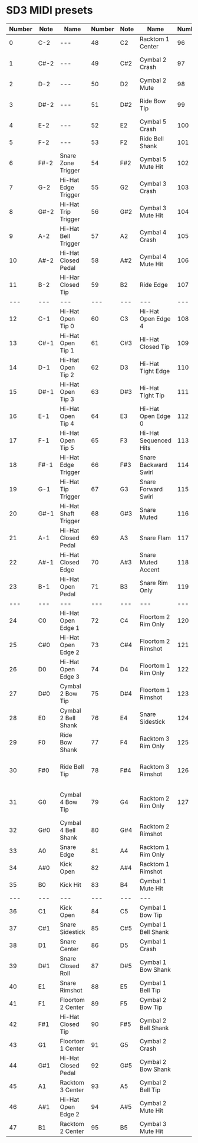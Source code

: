 # SD3 MIDI presets

| Number | Note | Name | Number | Note | Name | Number | Note | Name
| --- | --- | --- | --- | --- | --- | --- | --- | --- |
0   | C-2  | --- | 48  | C2   | Racktom 1 Center | 96  | C6   | Cymbal 3 Bow Tip
1   | C#-2 | --- | 49  | C#2  | Cymbal 2 Crash | 97  | C#6  | Cymbal 3 Bell Shank
2   | D-2  | --- | 50  | D2   | Cymbal 2 Mute | 98  | D6   | Cymbal 3 Crash
3   | D#-2 | --- | 51  | D#2  | Ride Bow Tip | 99  | D#6  | Cymbal 3 Bow Shank
4   | E-2  | --- | 52  | E2   | Cymbal 5 Crash | 100 | E6   | Cymbal 3 Bell Tip
5   | F-2  | --- | 53  | F2   | Ride Bell Shank | 101 | F6   | Cymbal 4 Bow Tip
6   | F#-2 | Snare Zone Trigger | 54  | F#2  | Cymbal 5 Mute Hit | 102 | F#6  | Cymbal 4 Bell Shank
7   | G-2  | Hi-Hat Edge Trigger | 55  | G2   | Cymbal 3 Crash | 103 | G6   | Cymbal 4 Crash
8   | G#-2 | Hi-Hat Trip Trigger | 56  | G#2  | Cymbal 3 Mute Hit | 104 | G#6  | Cymbal 4 Bow Shank
9   | A-2  | Hi-Hat Bell Trigger | 57  | A2   | Cymbal 4 Crash | 105 | A6   | Cymbal 4 Bell Tip
10  | A#-2 | Hi-Hat Closed Pedal | 58  | A#2  | Cymbal 4 Mute Hit | 106 | A#6  | Cymbal 4 Mute Hit
11  | B-2  | Hi-Har Closed Tip | 59  | B2   | Ride Edge | 107 | B6   | Cymbal 5 Mute Hit
| --- | --- | --- | --- | --- | --- | --- | --- | --- |
12  | C-1  | Hi-Hat Open Tip 0 | 60  | C3   | Hi-Hat Open Edge 4 | 108 | C7   | Cymbal 5 Bow Tip
13  | C#-1 | Hi-Hat Open Tip 1 | 61  | C#3  | Hi-Hat Closed Tip | 109 | C#7  | Cymbal 5 Bell Shank
14  | D-1  | Hi-Hat Open Tip 2 | 62  | D3   | Hi-Hat Tight Edge | 110 | D7   | Cymbal 5 Crash
15  | D#-1 | Hi-Hat Open Tip 3 | 63  | D#3  | Hi-Hat Tight Tip | 111 | D#7  | Cymbal 5 Bow Shank
16  | E-1  | Hi-Hat Open Tip 4 | 64  | E3   | Hi-Hat Open Edge 0 | 112 | E7   | Cymbal 5 Bell Tip
17  | F-1  | Hi-Hat Open Tip 5 | 65  | F3   | Hi-Hat Sequenced Hits | 113 | F7   | Ride Bow Tip
18  | F#-1 | Hi-Hat Edge Trigger | 66  | F#3  | Snare Backward Swirl | 114 | F#7  | Ride Bell Shank
19  | G-1  | Hi-Hat Tip Trigger | 67  | G3   | Snare Forward Swirl | 115 | G7   | Ride Edge
20  | G#-1 | Hi-Hat Shaft Trigger | 68  | G#3  | Snare Muted | 116 | G#7  | Ride Bow Shank
21  | A-1  | Hi-Hat Closed Pedal | 69  | A3   | Snare Flam | 117 | A7   | Ride Bell Tip
22  | A#-1 | Hi-Hat Closed Edge | 70  | A#3  | Snare Muted Accent | 118 | A#7  | Ride Mute Hit
23  | B-1  | Hi-Hat Open Pedal | 71  | B3   | Snare Rim Only | 119 | B7   | Hi-Hat Closed Bell 
| --- | --- | --- | --- | --- | --- | --- | --- | --- |
24  | C0   | Hi-Hat Open Edge 1 | 72  | C4   | Floortom 2 Rim Only | 120 | C8   | Hi-Hat Open Bell 0
25  | C#0  | Hi-Hat Open Edge 2 | 73  | C#4  | Floortom 2 Rimshot | 121 | C#8  | Hi-Hat Open Bell 1
26  | D0   | Hi-Hat Open Edge 3 | 74  | D4   | Floortom 1 Rim Only | 122 | D8   | Hi-Hat Open Bell 2
27  | D#0  | Cymbal 2 Bow Tip | 75  | D#4  | Floortom 1 Rimshot | 123 | D#8  | Hi-Hat Open Bell 3
28  | E0   | Cymbal 2 Bell Shank | 76  | E4   | Snare Sidestick | 124 | E8   | Hi-Hat Open Bell 4
29  | F0   | Ride Bow Shank | 77  | F4   | Racktom 3 Rim Only | 125 | F8   | Snare Off Center
30  | F#0  | Ride Bell Tip | 78  | F#4  | Racktom 3 Rimshot | 126 | F#8  | Snare Backward Brush Trigger
31  | G0   | Cymbal 4 Bow Tip | 79  | G4   | Racktom 2 Rim Only | 127 | G8   | Snare Forward Brush Trigger
32  | G#0  | Cymbal 4 Bell Shank | 80  | G#4  | Racktom 2 Rimshot
33  | A0   | Snare Edge | 81  | A4   | Racktom 1 Rim Only
34  | A#0  | Kick Open | 82  | A#4  | Racktom 1 Rimshot
35  | B0   | Kick Hit | 83  | B4   | Cymbal 1 Mute Hit
| --- | --- | --- | --- | --- | --- |
36  | C1   | Kick Open | 84  | C5   | Cymbal 1 Bow Tip
37  | C#1  | Snare Sidestick | 85  | C#5  | Cymbal 1 Bell Shank
38  | D1   | Snare Center | 86  | D5   | Cymbal 1 Crash
39  | D#1  | Snare Closed Roll | 87  | D#5  | Cymbal 1 Bow Shank
40  | E1   | Snare Rimshot | 88  | E5   | Cymbal 1 Bell Tip
41  | F1   | Floortom 2 Center | 89  | F5   | Cymbal 2 Bow Tip
42  | F#1  | Hi-Hat Closed Tip | 90  | F#5  | Cymbal 2 Bell Shank
43  | G1   | Floortom 1 Center | 91  | G5   | Cymbal 2 Crash
44  | G#1  | Hi-Hat Closed Pedal | 92  | G#5  | Cymbal 2 Bow Shank
45  | A1   | Racktom 3 Center | 93  | A5   | Cymbal 2 Bell Tip
46  | A#1  | Hi-Hat Open Edge 2 | 94  | A#5  | Cymbal 2 Mute Hit
47  | B1   | Racktom 2 Center | 95  | B5   | Cymbal 3 Mute Hit
